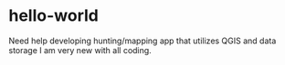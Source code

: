 # hello-world
Need help developing hunting/mapping app that utilizes QGIS and data storage
I am very new with all coding.
